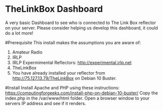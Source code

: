 # TheLinkBox Dashboard
A very basic Dashboard to see who is connected to The Link Box reflector on your server.
Please consider helping us develop this dashboard, it could do a lot more!

#Prerequisite
This install makes the assumptions you are aware of:
1) Amateur Radio
2) IRLP
3) IRLP Expermimental Reflectors: http://experimental.irlp.net 
4) TheLinkBox
5) You have already installed your reflector from http://75.127.13.79/TheLinkBox on Debian 10 Buster.

#Install
Install Apache and PHP using these instructions: https://computingforgeeks.com/install-php-on-debian-10-buster/
Copy the index.php in the /var/www/html folder.
Open a browser window to your servers IP address and see if it renders.

